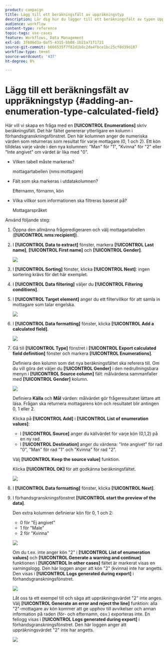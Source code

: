 ```yaml
---
product: campaign
title: Lägg till ett beräkningsfält av uppräkningstyp
description: Lär dig hur du lägger till ett beräkningsfält av typen Uppräkning
audience: workflow
content-type: reference
topic-tags: use-cases
feature: Workflows, Data Management
exl-id: 3f606d3a-0af5-4315-bb08-1b21a71f1721
source-git-commit: b666535f7f82d1b8c2da4fbce1bc25cf8d39d187
workflow-type: tm+mt
source-wordcount: '437'
ht-degree: 0%

---
```


# Lägg till ett beräkningsfält av uppräkningstyp {#adding-an-enumeration-type-calculated-field}



Här vill vi skapa en fråga med en **[!UICONTROL Enumerations]** skriv beräkningsfält. Det här fältet genererar ytterligare en kolumn i förhandsgranskningsfönstret. Den här kolumnen anger de numeriska värden som returneras som resultat för varje mottagare (0, 1 och 2). Ett kön tilldelas varje värde i den nya kolumnen: &quot;Man&quot; för &quot;1&quot;, &quot;Kvinna&quot; för &quot;2&quot; eller &quot;Inte angivet&quot; om värdet är lika med &quot;0&quot;.

* Vilken tabell måste markeras?

  mottagartabellen (nms:mottagare)

* Fält som ska markeras i utdatakolumnen?

  Efternamn, förnamn, kön

* Vilka villkor som informationen ska filtreras baserat på?

  Mottagarspråket

Använd följande steg:

1. Öppna den allmänna frågeredigeraren och välj mottagartabellen (**[!UICONTROL nms:recipient]**).
1. I **[!UICONTROL Data to extract]** fönster, markera **[!UICONTROL Last name]**, **[!UICONTROL First name]** och **[!UICONTROL Gender]**.

   ![](assets/query_editor_nveau_73.png)

1. I **[!UICONTROL Sorting]** fönster, klicka **[!UICONTROL Next]**: ingen sortering krävs för det här exemplet.
1. I **[!UICONTROL Data filtering]** väljer du **[!UICONTROL Filtering conditions]**.
1. I **[!UICONTROL Target element]** anger du ett filtervillkor för att samla in mottagare som talar engelska.

   ![](assets/query_editor_nveau_74.png)

1. I **[!UICONTROL Data formatting]** fönster, klicka **[!UICONTROL Add a calculated field]**.

   ![](assets/query_editor_nveau_75.png)

1. Gå till **[!UICONTROL Type]** fönstret i **[!UICONTROL Export calculated field definition]** fönster och markera **[!UICONTROL Enumerations]**.

   Definiera den kolumn som det nya beräkningsfältet ska referera till. Om du vill göra det väljer du **[!UICONTROL Gender]** i den nedrullningsbara menyn i **[!UICONTROL Source column]** fält: målvärdena sammanfaller med **[!UICONTROL Gender]** kolumn.

   ![](assets/query_editor_nveau_76.png)

   Definiera **Källa** och **Mål** värden: målvärdet gör frågeresultatet lättare att läsa. Frågan ska returnera mottagarens kön och resultatet blir antingen 0, 1 eller 2.

   Klicka på **[!UICONTROL Add]** i **[!UICONTROL List of enumeration values]**:

   * I **[!UICONTROL Source]** anger du källvärdet för varje kön (0,1,2) på en ny rad.
   * I **[!UICONTROL Destination]** anger du värdena: &quot;Inte angivet&quot; för rad &quot;0&quot;, &quot;Man&quot; för rad &quot;1&quot; och &quot;Kvinna&quot; för rad &quot;2&quot;.

   Välj **[!UICONTROL Keep the source value]** funktion.

   Klicka **[!UICONTROL OK]** för att godkänna beräkningsfältet.

   ![](assets/query_editor_nveau_77.png)

1. I **[!UICONTROL Data formatting]** fönster, klicka **[!UICONTROL Next]**.
1. I förhandsgranskningsfönstret **[!UICONTROL start the preview of the data]**.

   Den extra kolumnen definierar kön för 0, 1 och 2:

   * 0 för &quot;Ej angivet&quot;
   * 1 för &quot;Male&quot;
   * 2 för &quot;Kvinna&quot;

   ![](assets/query_editor_nveau_78.png)

   Om du t.ex. inte anger kön &quot;2&quot; i **[!UICONTROL List of enumeration values]** och **[!UICONTROL Generate a warning and continue]** funktionen i **[!UICONTROL In other cases]** fältet är markerat visas en varningslogg. Den här loggen anger att kön &quot;2&quot; (kvinna) inte har angetts. Den visas i **[!UICONTROL Logs generated during export]** i förhandsgranskningsfönstret.

   ![](assets/query_editor_nveau_79.png)

   Låt oss ta ett exempel till och säga att uppräkningsvärdet &quot;2&quot; inte anges. Välj **[!UICONTROL Generate an error and reject the line]** funktion: alla &quot;2&quot;-mottagare av kön kommer att ge upphov till avvikelser och annan information på raden (för- och efternamn, osv.) exporteras inte. En fellogg visas i **[!UICONTROL Logs generated during export]** i förhandsgranskningsfönstret. Den här loggen anger att uppräkningsvärdet &quot;2&quot; inte har angetts.

   ![](assets/query_editor_nveau_80.png)
